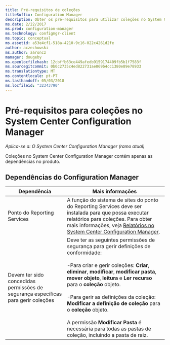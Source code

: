 ```yaml
---
title: Pré-requisitos de coleções
titleSuffix: Configuration Manager
description: Obter os pré-requisitos para utilizar coleções no System Center Configuration Manager.
ms.date: 2/22/2017
ms.prod: configuration-manager
ms.technology: configmgr-client
ms.topic: conceptual
ms.assetid: a53e4cf1-518a-4210-9c16-022c4261d2fe
author: aczechowski
ms.author: aaroncz
manager: dougeby
ms.openlocfilehash: 12cbffb63ce449afedb9159174409fb5b1f7583f
ms.sourcegitcommit: 0b0c2735c4ed822731ae069b4cc1380e89e78933
ms.translationtype: MT
ms.contentlocale: pt-PT
ms.lasthandoff: 05/03/2018
ms.locfileid: "32343790"
---
```

# <a name="prerequisites-for-collections-in-system-center-configuration-manager"></a>Pré-requisitos para coleções no System Center Configuration Manager

*Aplica-se a: O System Center Configuration Manager (ramo atual)*

Coleções no System Center Configuration Manager contém apenas as dependências no produto.  

## <a name="configuration-manager-dependencies"></a>Dependências do Configuration Manager  

|Dependência|Mais informações|  
|----------------|----------------------|  
|Ponto do Reporting Services|A função do sistema de sites do ponto do Reporting Services deve ser instalada para que possa executar relatórios para coleções. Para obter mais informações, veja [Relatórios no System Center Configuration Manager](../../../../core/servers/manage/reporting.md).|  
|Devem ter sido concedidas permissões de segurança específicas para gerir coleções|Deve ter as seguintes permissões de segurança para gerir definições de conformidade:<br /><br /> -Para criar e gerir coleções: **Criar**, **eliminar**, **modificar**, **modificar pasta**, **mover objeto**, **leitura** e **Ler recurso** para o **coleção** objeto.<br /><br /> -Para gerir as definições da coleção: **Modificar a definição de coleção** para o **coleção** objeto.<br /><br /> A permissão **Modificar Pasta** é necessária para todas as pastas de coleção, incluindo a pasta de raiz.|  
